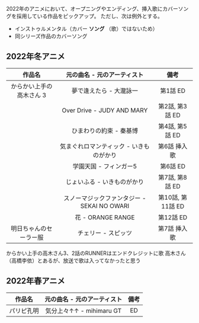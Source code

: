 2022年のアニメにおいて、オープニングやエンディング、挿入歌にカバーソングを採用している作品をピックアップ。
ただし、次は例外とする。

- インストゥルメンタル（カバー **ソング** （歌）ではないため）
- 同シリーズ作品のカバーソング

## 2022年冬アニメ

|作品名|元の曲名 - 元のアーティスト|備考|
|:-:|:-:|:-:|
|からかい上手の高木さん 3|夢で逢えたら - 大瀧詠一|第1話 ED|
||Over Drive - JUDY AND MARY|第2話, 第3話 ED|
||ひまわりの約束 - 秦基博|第4話, 第5話 ED|
||気まぐれロマンティック - いきものがかり|第6話 挿入歌|
||学園天国 - フィンガー5|第6話 ED|
||じょいふる - いきものがかり|第7話, 第8話 ED|
||スノーマジックファンタジー - SEKAI NO OWARI|第10話, 第11話 ED|
||花 - ORANGE RANGE|第12話 ED|
|明日ちゃんのセーラー服|チェリー - スピッツ|第7話 挿入歌|

からかい上手の高木さん3、2話のRUNNERはエンドクレジットに歌 高木さん（高橋李依）とあるが、放送で歌は入ってなかったと思う

## 2022年春アニメ
|作品名|元の曲名 - 元のアーティスト|備考|
|:-:|:-:|:-:|
|パリピ孔明|気分上々↑↑ - mihimaru GT|ED|
